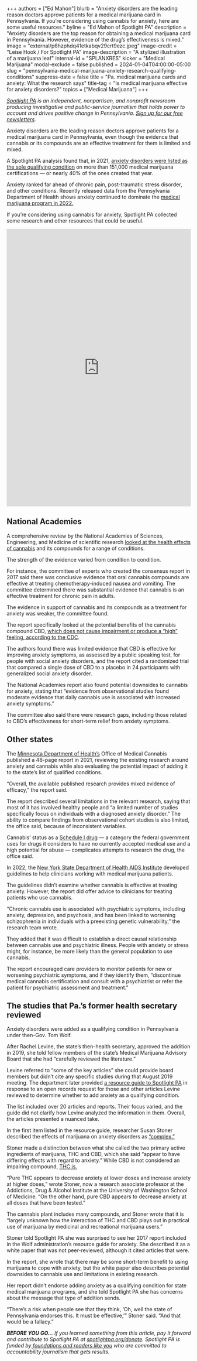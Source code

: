 +++
authors = ["Ed Mahon"]
blurb = "Anxiety disorders are the leading reason doctors approve patients for a medical marijuana card in Pennsylvania. If you’re considering using cannabis for anxiety, here are some useful resources."
byline = "Ed Mahon of Spotlight PA"
description = "Anxiety disorders are the top reason for obtaining a medical marijuana card in Pennsylvania. However, evidence of the drug’s effectiveness is mixed."
image = "external/p6hzphdq41etkabqv29crt9ezc.jpeg"
image-credit = "Leise Hook / For Spotlight PA"
image-description = "A stylized illustration of a marijuana leaf"
internal-id = "SPLANXRES"
kicker = "Medical Marijuana"
modal-exclude = false
published = 2024-01-04T04:00:00-05:00
slug = "pennsylvania-medical-marijuana-anxiety-research-qualifying-conditions"
suppress-date = false
title = "Pa. medical marijuana cards and anxiety: What the research says"
title-tag = "Is medical marijuana effective for anxiety disorders?"
topics = ["Medical Marijuana"]
+++

<a href="https://www.spotlightpa.org/"><em>Spotlight PA</em></a><em> is an independent, nonpartisan, and nonprofit newsroom producing investigative and public-service journalism that holds power to account and drives positive change in Pennsylvania. </em><a href="https://www.spotlightpa.org/newsletters"><em>Sign up for our free newsletters</em></a><em>.</em>

Anxiety disorders are the leading reason doctors approve patients for a medical marijuana card in Pennsylvania, even though the evidence that cannabis or its compounds are an effective treatment for them is limited and mixed.

A Spotlight PA analysis found that, in 2021, <a href="https://www.spotlightpa.org/news/2023/01/pa-medical-marijuana-certification-card-anxiety/">anxiety disorders were listed as the sole qualifying condition</a> on more than 151,000 medical marijuana certifications — or nearly 40% of the ones created that year.

<script src="https://www.spotlightpa.org/embed.js" async></script><div data-spl-embed-version="1" data-spl-src="https://www.spotlightpa.org/embeds/newsletter/"></div>

Anxiety ranked far ahead of chronic pain, post-traumatic stress disorder, and other conditions. Recently released data from the Pennsylvania Department of Health shows anxiety continued to dominate the <a href="https://www.health.pa.gov/topics/Documents/Programs/Medical%20Marijuana/SMC%20Annual%20Summary.pdf">medical marijuana program in 2022.</a>

If you’re considering using cannabis for anxiety, Spotlight PA collected some research and other resources that could be useful.

<iframe title="Reasons Pa. patients qualify for medical marijuana with just one condition" aria-label="Bar Chart" id="datawrapper-chart-FKIho" src="https://datawrapper.dwcdn.net/FKIho/15/" scrolling="no" frameborder="0" style="width: 0; min-width: 100% !important; border: none;" height="758" data-external="1"></iframe><script type="text/javascript">!function(){"use strict";window.addEventListener("message",(function(e){if(void 0!==e.data["datawrapper-height"]){var t=document.querySelectorAll("iframe");for(var a in e.data["datawrapper-height"])for(var r=0;r<t.length;r++){if(t[r].contentWindow===e.source)t[r].style.height=e.data["datawrapper-height"][a]+"px"}}}))}();</script>

## National Academies

A comprehensive review by the National Academies of Sciences, Engineering, and Medicine of scientific research <a href="https://nap.nationalacademies.org/catalog/24625/the-health-effects-of-cannabis-and-cannabinoids-the-current-state">looked at the health effects of cannabis</a> and its compounds for a range of conditions.

The strength of the evidence varied from condition to condition.

For instance, the committee of experts who created the consensus report in 2017 said there was conclusive evidence that oral cannabis compounds are effective at treating chemotherapy-induced nausea and vomiting. The committee determined there was substantial evidence that cannabis is an effective treatment for chronic pain in adults.

The evidence in support of cannabis and its compounds as a treatment for anxiety was weaker, the committee found.

The report specifically looked at the potential benefits of the cannabis compound CBD, <a href="https://www.cdc.gov/marijuana/featured-topics/CBD.html#:~:text=Cannabidiol%20(CBD)%20is%20a%20compound,not%20cause%20a%20%E2%80%9Chigh.%E2%80%9D&amp;text=CBD%20can%20be%20derived%20from,mind%2Daltering%20substance%20in%20marijuana.">which does not cause impairment or produce a “high” feeling, according to the CDC</a>.

The authors found there was limited evidence that CBD is effective for improving anxiety symptoms, as assessed by a public speaking test, for people with social anxiety disorders, and the report cited a randomized trial that compared a single dose of CBD to a placebo in 24 participants with generalized social anxiety disorder.

The National Academies report also found potential downsides to cannabis for anxiety, stating that “evidence from observational studies found moderate evidence that daily cannabis use is associated with increased anxiety symptoms.”

The committee also said there were research gaps, including those related to CBD’s effectiveness for short-term relief from anxiety symptoms.

## Other states

The <a href="https://www.health.state.mn.us/people/cannabis/petitions/docs/anxietyreview.pdf">Minnesota Department of Health’s</a> Office of Medical Cannabis published a 48-page report in 2021, reviewing the existing research around anxiety and cannabis while also evaluating the potential impact of adding it to the state’s list of qualified conditions.

“Overall, the available published research provides mixed evidence of efficacy,” the report said.

The report described several limitations in the relevant research, saying that most of it has involved healthy people and “a limited number of studies specifically focus on individuals with a diagnosed anxiety disorder.” The ability to compare findings from observational cohort studies is also limited, the office said, because of inconsistent variables.

Cannabis’ status as a <a href="https://www.dea.gov/drug-information/drug-scheduling#:~:text=Schedule%20I%20drugs%2C%20substances%2C%20or,)%2C%20methaqualone%2C%20and%20peyote.">Schedule I drug</a> — a category the federal government uses for drugs it considers to have no currently accepted medical use and a high potential for abuse — complicates attempts to research the drug, the office said.

In 2022, the <a href="https://www.hivguidelines.org/wp-content/uploads/2023/03/NYSDOH-AI-Therapeutic-Use-of-Medical-Cannabis-in-NYS_9-28-2023_HG.pdf">New York State Department of Health AIDS Institute</a> developed guidelines to help clinicians working with medical marijuana patients.

The guidelines didn’t examine whether cannabis is effective at treating anxiety. However, the report did offer advice to clinicians for treating patients who use cannabis.

“Chronic cannabis use is associated with psychiatric symptoms, including anxiety, depression, and psychosis, and has been linked to worsening schizophrenia in individuals with a preexisting genetic vulnerability,” the research team wrote.

They added that it was difficult to establish a direct causal relationship between cannabis use and psychiatric illness. People with anxiety or stress might, for instance, be more likely than the general population to use cannabis.

The report encouraged care providers to monitor patients for new or worsening psychiatric symptoms, and if they identify them, “discontinue medical cannabis certification and consult with a psychiatrist or refer the patient for psychiatric assessment and treatment.”

## The studies that Pa.’s former health secretary reviewed

Anxiety disorders were added as a qualifying condition in Pennsylvania under then-Gov. Tom Wolf.

After Rachel Levine, the state’s then-health secretary, approved the addition in 2019, she told fellow members of the state’s Medical Marijuana Advisory Board that she had “carefully reviewed the literature.”

Levine referred to “some of the key articles” she could provide board members but didn’t cite any specific studies during that August 2019 meeting. The department later provided <a href="https://www.documentcloud.org/documents/24225273-mm-100-2-of-2-anxiety-disorders-resource-guide?responsive=1&amp;title=1">a resource guide to Spotlight PA</a> in response to an open records request for those and other articles Levine reviewed to determine whether to add anxiety as a qualifying condition.

The list included over 20 articles and reports. Their focus varied, and the guide did not clarify how Levine analyzed the information in them. Overall, the articles presented a nuanced take.

In the first item listed in the resource guide, researcher Susan Stoner described the effects of marijuana on anxiety disorders as <a href="https://adai.uw.edu/pubs/pdf/2017mjanxiety.pdf">“complex.”</a>

Stoner made a distinction between what she called the two primary active ingredients of marijuana, THC and CBD, which she said “appear to have differing effects with regard to anxiety.” While CBD is not considered an impairing compound, <a href="https://www.cdc.gov/marijuana/what-we-know.html">THC is.</a>

“Pure THC appears to decrease anxiety at lower doses and increase anxiety at higher doses,” wrote Stoner, now a research associate professor at the Addictions, Drug &amp; Alcohol Institute at the University of Washington School of Medicine. “On the other hand, pure CBD appears to decrease anxiety at all doses that have been tested.”

The cannabis plant includes many compounds, and Stoner wrote that it is “largely unknown how the interaction of THC and CBD plays out in practical use of marijuana by medicinal and recreational marijuana users.”

Stoner told Spotlight PA she was surprised to see her 2017 report included in the Wolf administration’s resource guide for anxiety. She described it as a white paper that was not peer-reviewed, although it cited articles that were.

<script src="https://www.spotlightpa.org/embed.js" async></script><div data-spl-embed-version="1" data-spl-src="https://www.spotlightpa.org/embeds/donate/"></div>

In the report, she wrote that there may be some short-term benefit to using marijuana to cope with anxiety, but the white paper also describes potential downsides to cannabis use and limitations in existing research.

Her report didn’t endorse adding anxiety as a qualifying condition for state medical marijuana programs, and she told Spotlight PA she has concerns about the message that type of addition sends.

“There’s a risk when people see that they think, ‘Oh, well the state of Pennsylvania endorses this. It must be effective,’” Stoner said. “And that would be a fallacy.”

<strong><em>BEFORE YOU GO…</em></strong><em> If you learned something from this article, pay it forward and contribute to Spotlight PA at </em><a href="http://spotlightpa.org/donate"><em>spotlightpa.org/donate</em></a><em>. Spotlight PA is funded by</em><a href="https://www.spotlightpa.org/support"><em> foundations and readers like you</em></a><em> who are committed to accountability journalism that gets results.</em>


